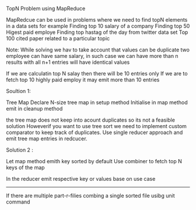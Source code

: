 <h>TopN Problem using MapReduce</h>

MapRedcue can be used in problems where we need to find topN elements in a data sets
for example 
Finding top 10 salary of a company
Finding top 50 Higest paid employe
Finding top hastag of the day from twitter data set
Top 100 cited paper related to a particular topic 

 Note:
 While solving we hav to take account that values can be duplicate 
 two employee can have same salary, in such case 
 we can have more than n results with  all n+1 entries will have identical values 
 
 If we are calculatin top N salay then there will be 10 entries only 
 If we are to fetch top 10 highly paid employ it may emit more than 10 entries
 
 Soultion 1:
 
 Tree Map 
 Declare N-size tree map in setup method 
 Initialise in map method 
 emit in cleanup method 
 
 the tree map does not keep into acount duplicates so its not a feasible solution
 Howeverif you want to use tree sort we need to implement custom comparator to keep track of duplicates.
 Use single reducer approach and emit tree map entries in redcucer.
 
 Solution 2 :
 
Let map method emith key sorted by default 
Use combiner to fetch top N keys  of the map

In the reducer emit  respective key or values base on use case 


 
 



************
If there are multiple part-r-filies combing a single sorted file usibg unit command 
